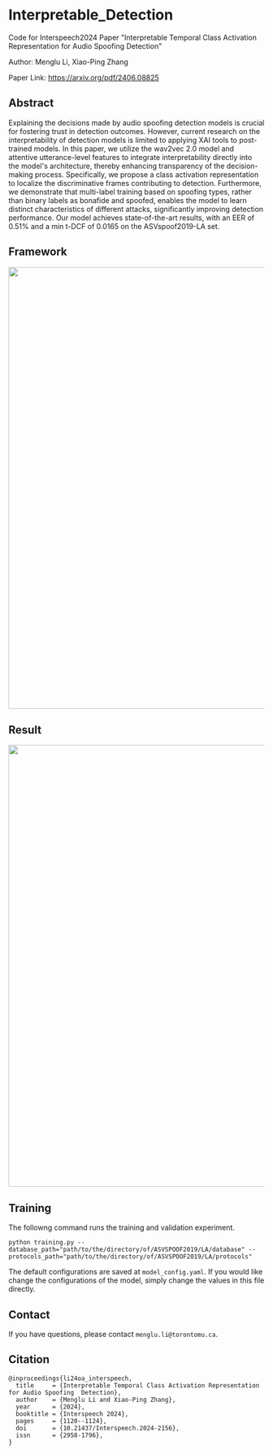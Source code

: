 # Interpretable_Detection
Code for Interspeech2024 Paper "Interpretable Temporal Class Activation Representation for Audio Spoofing Detection"

Author: Menglu Li, Xiao-Ping Zhang

Paper Link: https://arxiv.org/pdf/2406.08825

## Abstract
Explaining the decisions made by audio spoofing detection models is crucial for fostering trust in detection outcomes. However, current research on the interpretability of detection models is limited to applying XAI tools to post-trained models. In this paper, we utilize the wav2vec 2.0 model and attentive utterance-level features to integrate interpretability directly into the model's architecture, thereby enhancing transparency of the decision-making process. Specifically, we propose a class activation representation to localize the discriminative frames contributing to detection. Furthermore, we demonstrate that multi-label training based on spoofing types, rather than binary labels as bonafide and spoofed, enables the model to learn distinct characteristics of different attacks, significantly improving detection performance. Our model achieves state-of-the-art results, with an EER of 0.51\% and a min t-DCF of 0.0165 on the ASVspoof2019-LA set.

## Framework
<p align='center'>  
<img src='https://github.com/menglu-lml/Interpretable_Detection_Interspeech24/blob/main/img/overview.png' width='870'/>
</p>

## Result
<p align='center'>  
<img src='https://github.com/menglu-lml/Interpretable_Detection_Interspeech24/blob/main/img/result.png' width='870'/>
</p>

## Training
The followng command runs the training and validation experiment.
```
python training.py --database_path="path/to/the/directory/of/ASVSPOOF2019/LA/database" --protocols_path="path/to/the/directory/of/ASVSPOOF2019/LA/protocols"
```

The default configurations are saved at `model_config.yaml`. If you would like change the configurations of the model, simply change the values in this file directly.

## Contact
If you have questions, please contact `menglu.li@torontomu.ca`.
## Citation
```
@inproceedings{li24oa_interspeech,
  title     = {Interpretable Temporal Class Activation Representation for Audio Spoofing  Detection},
  author    = {Menglu Li and Xiao-Ping Zhang},
  year      = {2024},
  booktitle = {Interspeech 2024},
  pages     = {1120--1124},
  doi       = {10.21437/Interspeech.2024-2156},
  issn      = {2958-1796},
}
```
